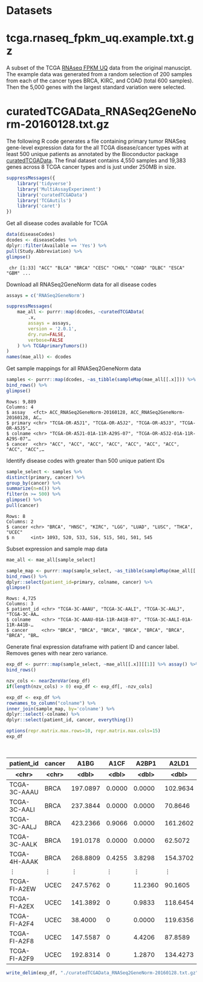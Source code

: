 # Datasets

# tcga.rnaseq_fpkm_uq.example.txt.gz

A subset of the TCGA [RNAseq FPKM UQ](https://docs.gdc.cancer.gov/Encyclopedia/pages/HTSeq-FPKM-UQ/) data from the 
original manuscipt. The example data was generated from a random selection of 200 samples from each of the cancer types
BRCA, KIRC, and COAD (total 600 samples). Then the 5,000 genes with the largest standard variation were selected.

# curatedTCGAData_RNASeq2GeneNorm-20160128.txt.gz

The following R code generates a file containing primary tumor RNASeq gene-level expression data for the all TCGA disease/cancer types with at least 500 unique patients as annotated by the Bioconductor package [curatedTCGAData](https://bioconductor.org/packages/release/data/experiment/html/curatedTCGAData.html). The final dataset contains 4,550 samples and 19,383 genes across 8 TCGA cancer types and is just under 250MB in size.


```R
suppressMessages({
    library('tidyverse')
    library('MultiAssayExperiment')
    library('curatedTCGAData')
    library('TCGAutils')
    library('caret')
})
```

Get all disease codes available for TCGA


```R
data(diseaseCodes)
dcodes <- diseaseCodes %>%
dplyr::filter(Available == 'Yes') %>%
pull(Study.Abbreviation) %>%
glimpse()
```

     chr [1:33] "ACC" "BLCA" "BRCA" "CESC" "CHOL" "COAD" "DLBC" "ESCA" "GBM" ...


Download all RNASeq2GeneNorm data for all disease codes


```R
assays = c('RNASeq2GeneNorm')

suppressMessages(
    mae_all <- purrr::map(dcodes, ~curatedTCGAData(
        .x,
        assays = assays,
        version = '2.0.1',
        dry.run=FALSE,
        verbose=FALSE
    ) %>% TCGAprimaryTumors())
)
names(mae_all) <- dcodes
```

Get sample mappings for all RNASeq2GeneNorm data


```R
samples <- purrr::map(dcodes, ~as_tibble(sampleMap(mae_all[[.x]])) %>% mutate(cancer=.x)) %>%
bind_rows() %>%
glimpse()
```

    Rows: 9,889
    Columns: 4
    $ assay   <fct> ACC_RNASeq2GeneNorm-20160128, ACC_RNASeq2GeneNorm-20160128, AC…
    $ primary <chr> "TCGA-OR-A5J1", "TCGA-OR-A5J2", "TCGA-OR-A5J3", "TCGA-OR-A5J5"…
    $ colname <chr> "TCGA-OR-A5J1-01A-11R-A29S-07", "TCGA-OR-A5J2-01A-11R-A29S-07"…
    $ cancer  <chr> "ACC", "ACC", "ACC", "ACC", "ACC", "ACC", "ACC", "ACC", "ACC",…


Identify disease codes with greater than 500 unique patient IDs


```R
sample_select <- samples %>%
distinct(primary, cancer) %>%
group_by(cancer) %>%
summarize(n=n()) %>%
filter(n >= 500) %>%
glimpse() %>%
pull(cancer)
```

    Rows: 8
    Columns: 2
    $ cancer <chr> "BRCA", "HNSC", "KIRC", "LGG", "LUAD", "LUSC", "THCA", "UCEC"
    $ n      <int> 1093, 520, 533, 516, 515, 501, 501, 545


Subset expression and sample map data


```R
mae_all <- mae_all[sample_select]

sample_map <- purrr::map(sample_select, ~as_tibble(sampleMap(mae_all[[.x]])) %>% mutate(cancer=.x)) %>%
bind_rows() %>%
dplyr::select(patient_id=primary, colname, cancer) %>%
glimpse()
```

    Rows: 4,725
    Columns: 3
    $ patient_id <chr> "TCGA-3C-AAAU", "TCGA-3C-AALI", "TCGA-3C-AALJ", "TCGA-3C-AA…
    $ colname    <chr> "TCGA-3C-AAAU-01A-11R-A41B-07", "TCGA-3C-AALI-01A-11R-A41B-…
    $ cancer     <chr> "BRCA", "BRCA", "BRCA", "BRCA", "BRCA", "BRCA", "BRCA", "BR…


Generate final expression dataframe with patient ID and cancer label. Removes genes with near zero variance.


```R
exp_df <- purrr::map(sample_select, ~mae_all[[.x]][[1]] %>% assay() %>% t() %>% as.data.frame()) %>%
bind_rows()

nzv_cols <- nearZeroVar(exp_df)
if(length(nzv_cols) > 0) exp_df <- exp_df[, -nzv_cols]

exp_df <- exp_df %>%
rownames_to_column("colname") %>%
inner_join(sample_map, by='colname') %>%
dplyr::select(-colname) %>%
dplyr::select(patient_id, cancer, everything())
```


```R
options(repr.matrix.max.rows=10, repr.matrix.max.cols=15)
exp_df
```


<table class="dataframe">
<caption>A data.frame: 4550 × 19385</caption>
<thead>
        <tr><th scope=col>patient_id</th><th scope=col>cancer</th><th scope=col>A1BG</th><th scope=col>A1CF</th><th scope=col>A2BP1</th><th scope=col>A2LD1</th><th scope=col>A2ML1</th><th scope=col>A2M</th><th scope=col>⋯</th><th scope=col>ZYG11A</th><th scope=col>ZYG11B</th><th scope=col>ZYX</th><th scope=col>ZZEF1</th><th scope=col>ZZZ3</th><th scope=col>psiTPTE22</th><th scope=col>tAKR</th></tr>
        <tr><th scope=col>&lt;chr&gt;</th><th scope=col>&lt;chr&gt;</th><th scope=col>&lt;dbl&gt;</th><th scope=col>&lt;dbl&gt;</th><th scope=col>&lt;dbl&gt;</th><th scope=col>&lt;dbl&gt;</th><th scope=col>&lt;dbl&gt;</th><th scope=col>&lt;dbl&gt;</th><th scope=col>⋯</th><th scope=col>&lt;dbl&gt;</th><th scope=col>&lt;dbl&gt;</th><th scope=col>&lt;dbl&gt;</th><th scope=col>&lt;dbl&gt;</th><th scope=col>&lt;dbl&gt;</th><th scope=col>&lt;dbl&gt;</th><th scope=col>&lt;dbl&gt;</th></tr>
</thead>
<tbody>
        <tr><td>TCGA-3C-AAAU</td><td>BRCA</td><td>197.0897</td><td>0.0000</td><td>0.0000</td><td>102.9634</td><td>1.3786</td><td> 5798.375</td><td>⋯</td><td>258.4941</td><td>1208.3738</td><td>3507.248</td><td>1894.9342</td><td>1180.4565</td><td>  1.7233</td><td>0</td></tr>
        <tr><td>TCGA-3C-AALI</td><td>BRCA</td><td>237.3844</td><td>0.0000</td><td>0.0000</td><td> 70.8646</td><td>4.3502</td><td> 7571.979</td><td>⋯</td><td>198.4774</td><td> 603.5889</td><td>5504.622</td><td>1318.6514</td><td> 406.7428</td><td>926.5905</td><td>0</td></tr>
        <tr><td>TCGA-3C-AALJ</td><td>BRCA</td><td>423.2366</td><td>0.9066</td><td>0.0000</td><td>161.2602</td><td>0.0000</td><td> 8840.399</td><td>⋯</td><td>331.8223</td><td> 532.1850</td><td>5458.749</td><td> 942.8830</td><td> 509.5195</td><td> 35.3581</td><td>0</td></tr>
        <tr><td>TCGA-3C-AALK</td><td>BRCA</td><td>191.0178</td><td>0.0000</td><td>0.0000</td><td> 62.5072</td><td>1.6549</td><td>10960.219</td><td>⋯</td><td>175.4241</td><td> 607.3645</td><td>5691.353</td><td> 781.1336</td><td> 700.8688</td><td> 66.6115</td><td>0</td></tr>
        <tr><td>TCGA-4H-AAAK</td><td>BRCA</td><td>268.8809</td><td>0.4255</td><td>3.8298</td><td>154.3702</td><td>3.4043</td><td> 9585.443</td><td>⋯</td><td> 14.0426</td><td> 775.7447</td><td>4041.702</td><td> 831.9149</td><td> 881.7021</td><td>187.2340</td><td>0</td></tr>
        <tr><td>⋮</td><td>⋮</td><td>⋮</td><td>⋮</td><td>⋮</td><td>⋮</td><td>⋮</td><td>⋮</td><td>⋱</td><td>⋮</td><td>⋮</td><td>⋮</td><td>⋮</td><td>⋮</td><td>⋮</td><td>⋮</td></tr>
        <tr><td>TCGA-FI-A2EW</td><td>UCEC</td><td>247.5762</td><td>0</td><td>11.2360</td><td> 90.1605</td><td> 22.4719</td><td> 5007.255</td><td>⋯</td><td>231.1396</td><td> 601.9262</td><td>4181.380</td><td>1120.3852</td><td>929.3740</td><td>117.1750</td><td>0</td></tr>
        <tr><td>TCGA-FI-A2EX</td><td>UCEC</td><td>141.3892</td><td>0</td><td> 0.9833</td><td>118.6454</td><td> 20.6494</td><td> 3527.061</td><td>⋯</td><td>158.3119</td><td> 620.4645</td><td>6604.850</td><td> 984.2868</td><td>524.1008</td><td>705.0286</td><td>0</td></tr>
        <tr><td>TCGA-FI-A2F4</td><td>UCEC</td><td> 38.4000</td><td>0</td><td> 0.0000</td><td>119.6356</td><td>644.4444</td><td> 4674.711</td><td>⋯</td><td>  2.6667</td><td> 584.0000</td><td>5286.222</td><td>1259.5556</td><td>619.5556</td><td> 32.8889</td><td>0</td></tr>
        <tr><td>TCGA-FI-A2F8</td><td>UCEC</td><td>147.5587</td><td>0</td><td> 4.4206</td><td> 87.8589</td><td> 44.2057</td><td>11065.004</td><td>⋯</td><td> 86.2012</td><td> 669.7169</td><td>9367.195</td><td>1043.2553</td><td>689.6094</td><td> 95.0423</td><td>0</td></tr>
        <tr><td>TCGA-FI-A2F9</td><td>UCEC</td><td>192.8314</td><td>0</td><td> 1.2870</td><td>134.4273</td><td>  3.8610</td><td> 8995.882</td><td>⋯</td><td>  9.0090</td><td>1068.2111</td><td>5338.481</td><td>1002.5740</td><td>711.7117</td><td> 37.3230</td><td>0</td></tr>
</tbody>
</table>




```R
write_delim(exp_df, "./curatedTCGAData_RNASeq2GeneNorm-20160128.txt.gz", delim="\t")
```